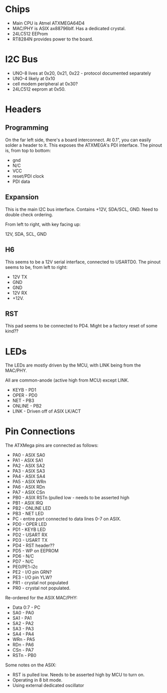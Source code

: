 
Chips
===

- Main CPU is Atmel ATXMEGA64D4
- MAC/PHY is ASIX ax88796blf. Has a dedicated crystal.
- 24LC512 EEProm
- RT8284N provides power to the board.

I2C Bus
====

  - UNO-8 lives at 0x20, 0x21, 0x22 - protocol documented separately
  - UNO-4 likely at 0x10
  - cell modem peripheral at 0x30?
  - 24LC512 eeprom at 0x50.

Headers
====

Programming
---

On the far left side, there's a board interconnect. At 0.1", you can easily solder a header to it. This exposes the ATXMEGA's PDI interface. The pinout is, from top to bottom:

- gnd 
- N/C 
- VCC 
- reset/PDI clock
- PDI data


Expansion
---

This is the main I2C bus interface. Contains +12V, SDA/SCL, GND. Need to double check ordering.

From left to right, with key facing up:

12V, SDA, SCL, GND

H6
---

This seems to be a 12V serial interface, connected to USARTD0.
The pinout seems to be, from left to right:
- 12V TX
- GND
- GND
- 12V RX
- +12V.

RST
---

This pad seems to be connected to PD4. Might be a factory reset of some kind??

LEDs
===

The LEDs are mostly driven by the MCU, with LINK being from the MAC/PHY.

All are common-anode (active high from MCU) except LINK.

- KEYB - PD1
- OPER - PD0
- NET - PB3
- ONLINE - PB2
- LINK - Driven off of ASIX LK/ACT


Pin Connections
===

The ATXMega pins are connected as follows:

- PA0 - ASIX SA0
- PA1 - ASIX SA1
- PA2 - ASIX SA2
- PA3 - ASIX SA3
- PA4 - ASIX SA4
- PA5 - ASIX WRn
- PA6 - ASIX RDn
- PA7 - ASIX CSn
- PB0 - ASIX RSTn (pulled low - needs to be asserted high
- PB1 - ASIX IRQ
- PB2 - ONLINE LED
- PB3 - NET LED
- PC - entire port connected to data lines 0-7 on ASIX.
- PD0 - OPER LED
- PD1 - KEYB LED
- PD2 - USART RX
- PD3 - USART TX 
- PD4 - RST header??
- PD5 - WP on EEPROM
- PD6 - N/C
- PD7 - N/C
- PE0/PE1-i2c
- PE2 - I/O pin GRN?
- PE3 - I/O pin YLW?
- PR1 - crystal not populated
- PR0 - crystal not populated.


Re-ordered for the ASIX MAC/PHY:

- Data 0:7 - PC
- SA0 - PA0
- SA1 - PA1
- SA2 - PA2
- SA3 - PA3
- SA4 - PA4
- WRn - PA5
- RDn - PA6
- CSn - PA7
- RSTn - PB0

Some notes on the ASIX:

- RST is pulled low. Needs to be asserted high by MCU to turn on.
- Operating in 8 bit mode.
- Using external dedicated oscillator


